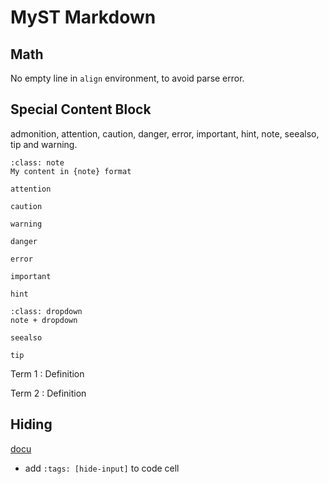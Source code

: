 # MyST Markdown

## Math

No empty line in `align` environment, to avoid parse error.


## Special Content Block

admonition, attention, caution, danger, error, important, hint, note, seealso, tip and warning.


```{admonition} My title
:class: note
My content in {note} format
```

```{attention}
attention
```

```{caution}
caution
```

```{warning}
warning
```

```{danger}
danger
```

```{error}
error
```

```{important}
important
```

```{hint}
hint
```

```{note}
:class: dropdown
note + dropdown
```

```{seealso}
seealso
```

```{tip}
tip
```


Term 1
: Definition

Term 2
: Definition

## Hiding

[docu](https://jupyterbook.org/interactive/hiding.html?highlight=hide)

- add `:tags: [hide-input]` to code cell
